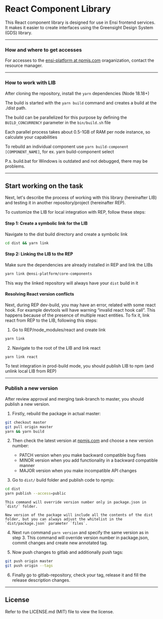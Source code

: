 # React Component Library

This React component library is designed for use in Ensi frontend services. It makes it easier to create interfaces using the Greensight Design System (GDS) library.

---

### How and where to get accesses

For accesses to the [ensi-platform at npmjs.com](https://www.npmjs.com/org/ensi-platform) oraganization, contact the resource manager.

---

### How to work with LIB

After cloning the repository, install the `yarn` dependencies (Node 18.18+)

The build is started with the `yarn build` command and creates a build at the ./dist path.

The build can be parallelized for this purpose by defining the `BUILD_CONCURRENCY` parameter in the `bin/build.sh` file

Each parallel process takes about 0.5-1GB of RAM per node instance, so calculate your capabilities

To rebuild an individual component use
`yarn build-component [COMPONENT_NAME]`, for ex. yarn build-component select

P.s. build.bat for Windows is outdated and not debugged, there may be problems.

---

## Start working on the task

Next, let's describe the process of working with this library (hereinafter LIB) and testing it in another repository/project (hereinafter REP).

To customize the LIB for local integration with REP, follow these steps:

#### Step 1: Create a symbolic link for the LIB

Navigate to the dist build directory and create a symbolic link

```bash
cd dist && yarn link
```

#### Step 2: Linking the LIB to the REP

Make sure the dependencies are already installed in REP and link the LIBs

```bash
yarn link @ensi-platform/core-components
```

This way the linked repository will always have your `dist` build in it

#### Resolving React version conflicts

Next, during REP dev-build, you may have an error, related with some react hook. For example devtools will have warning “invalid react hook call”. This happens because of the presence of multiple react entities. To fix it, link react from REP to the LIB, following this steps:

1. Go to REP/node_modules/react and create link

```bash
yarn link
```

2. Navigate to the root of the LIB and link react

```bash
yarn link react
```

To test integration in prod-build mode, you should publish LIB to npm (and unlink local LIB from REP)

---

### Publish a new version

After review approval and merging task-branch to master, you should publish a new version.

1. Firstly, rebuild the package in actual master:

```bash
git checkout master
git pull origin master
yarn && yarn build
```

2. Then check the latest version at [npmjs.com](https://www.npmjs.com/package/@ensi-platform/core-components?activeTab=versions) and choose a new version number:

    - PATCH version when you make backward compatible bug fixes
    - MINOR version when you add functionality in a backward compatible manner
    - MAJOR version when you make incompatible API changes

3. Go to `dist/` build folder and publish code to npmjs:

```bash
cd dist
yarn publish --access=public
```

    This command will override version number only in package.json in `dist/` folder.

    New version of the package will include all the contents of the dist folder, but you can always adjust the whitelist in the `dist/package.json` parameter `files`.

4. Next run command `yarn version` and specify the same version as in step 3. This command will override version number in package.json, commit changes and create new annotated tag.

5. Now push changes to gitlab and additionally push tags:

```bash
git push origin master
git push origin --tags
```

6. Finally go to gitlab-repository, check your tag, release it and fill the release description changes.

---

## License

Refer to the LICENSE.md (MIT) file to view the license.
